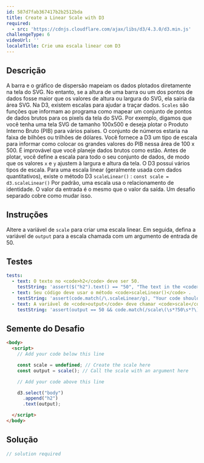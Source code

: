 ```yaml
---
id: 587d7fab367417b2b2512bda
title: Create a Linear Scale with D3
required:
  - src: 'https://cdnjs.cloudflare.com/ajax/libs/d3/4.3.0/d3.min.js'
challengeType: 6
videoUrl: ''
localeTitle: Crie uma escala linear com D3
---
```


## Descrição
<section id="description"> A barra e o gráfico de dispersão mapeiam os dados plotados diretamente na tela do SVG. No entanto, se a altura de uma barra ou um dos pontos de dados fosse maior que os valores de altura ou largura do SVG, ela sairia da área SVG. Na D3, existem escalas para ajudar a traçar dados. <code>Scales</code> são funções que informam ao programa como mapear um conjunto de pontos de dados brutos para os pixels da tela do SVG. Por exemplo, digamos que você tenha uma tela SVG de tamanho 100x500 e deseja plotar o Produto Interno Bruto (PIB) para vários países. O conjunto de números estaria na faixa de bilhões ou trilhões de dólares. Você fornece a D3 um tipo de escala para informar como colocar os grandes valores do PIB nessa área de 100 x 500. É improvável que você planeje dados brutos como estão. Antes de plotar, você define a escala para todo o seu conjunto de dados, de modo que os valores <code>x</code> e <code>y</code> ajustem à largura e altura da tela. O D3 possui vários tipos de escala. Para uma escala linear (geralmente usada com dados quantitativos), existe o método D3 <code>scaleLinear()</code> : <code>const scale = d3.scaleLinear()</code> Por padrão, uma escala usa o relacionamento de identidade. O valor da entrada é o mesmo que o valor da saída. Um desafio separado cobre como mudar isso. </section>

## Instruções
<section id="instructions"> Altere a variável de <code>scale</code> para criar uma escala linear. Em seguida, defina a variável de <code>output</code> para a escala chamada com um argumento de entrada de 50. </section>

## Testes
<section id='tests'>

```yml
tests:
  - text: O texto no <code>h2</code> deve ser 50.
    testString: 'assert($("h2").text() == "50", "The text in the <code>h2</code> should be 50.");'
  - text: Seu código deve usar o método <code>scaleLinear()</code> .
    testString: 'assert(code.match(/\.scaleLinear/g), "Your code should use the <code>scaleLinear()</code> method.");'
  - text: A variável de <code>output</code> deve chamar <code>scale</code> com um argumento de 50.
    testString: 'assert(output == 50 && code.match(/scale\(\s*?50\s*?\)/g), "The <code>output</code> variable should call <code>scale</code> with an argument of 50.");'

```

</section>

## Semente do Desafio
<section id='challengeSeed'>

<div id='html-seed'>

```html
<body>
  <script>
    // Add your code below this line

    const scale = undefined; // Create the scale here
    const output = scale(); // Call the scale with an argument here

    // Add your code above this line

    d3.select("body")
      .append("h2")
      .text(output);

  </script>
</body>

```

</div>



</section>

## Solução
<section id='solution'>

```js
// solution required
```
</section>
